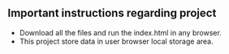## Important instructions regarding project
- Download all the files and run the index.html in any browser.
- This project store data in user browser local storage area.
